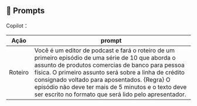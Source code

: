## 🧠 Prompts


Copilot：

|   Ação   | prompt                                                                                                                                                                                                                                                                         |
| :------: | ------------------------------------------------------------------------------------------------------------------------------------------------------------------------------------------------------------------------------------------------------------------------------ |
|  Roteiro  | Você é um editor de podcast e fará o roteiro de um primeiro episódio de uma série de 10 que aborda o assunto de produtos comercias de banco para pessoa física. O primeiro assunto será sobre a linha de crédito consignado voltado para aposentados. {Regra} O episódio não deve ter mais de 5 minutos e o texto deve ser escrito no formato que será lido pelo apresentador.|


